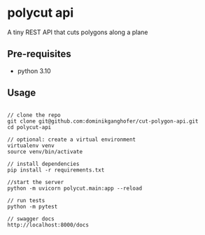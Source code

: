 # polycut api
A tiny REST API that cuts polygons along a plane


## Pre-requisites

- python 3.10


## Usage

```console

// clone the repo
git clone git@github.com:dominikganghofer/cut-polygon-api.git
cd polycut-api

// optional: create a virtual environment
virtualenv venv
source venv/bin/activate

// install dependencies
pip install -r requirements.txt

//start the server
python -m uvicorn polycut.main:app --reload

// run tests
python -m pytest

// swagger docs
http://localhost:8000/docs

